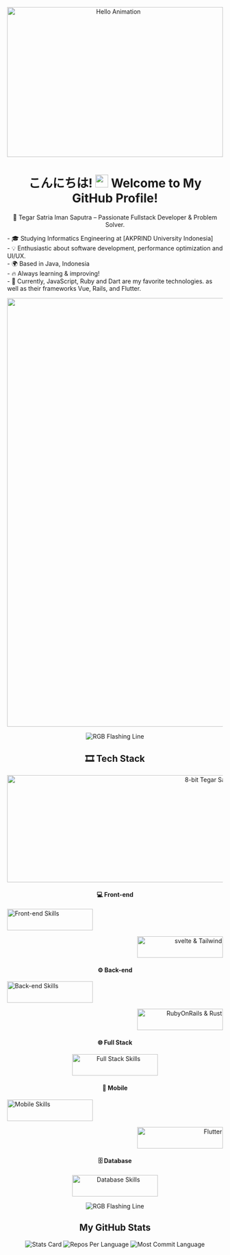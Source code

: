 <div align="center">
  <img src="https://img.itch.zone/aW1nLzExNDY2MjYxLmdpZg==/original/zcTbxy.gif" alt="Hello Animation" width="100%" height="350"/>

<h1 align="center">
  こんにちは! <img src="https://media.giphy.com/media/hvRJCLFzcasrR4ia7z/giphy.gif" width="30px"> Welcome to My GitHub Profile!
</h1>

<p align="center">
🚀  Tegar Satria Iman Saputra – Passionate Fullstack Developer & Problem Solver.<br>
</p>

<p align="left">
  - 🎓 Studying Informatics Engineering at [AKPRIND University Indonesia]<br>
  - 💡 Enthusiastic about software development, performance optimization and UI/UX.<br>
  - 🌍 Based in Java, Indonesia<br>
  - 🔥 Always learning & improving!<br>
  - 🌟 Currently, JavaScript, Ruby and Dart are my favorite technologies. as well as their frameworks Vue, Rails, and Flutter.<br>
</p>

<img src="https://capsule-render.vercel.app/api?type=waving&color=gradient&height=100&section=footer" width="1000">

![RGB Flashing Line](https://user-images.githubusercontent.com/73097560/115834477-dbab4500-a447-11eb-908a-139a6edaec5c.gif)

 <h2>🎞️ Tech Stack</h2>
  <img src="https://soranews24.com/wp-content/uploads/sites/3/2015/07/ezgif-1833955273.gif" alt="8-bit Tegar Satria Animation" width="1000" height="250"/>

  <h4>💻 Front-end</h4>
  <p align="left">
    <a href="https://skillicons.dev">
      <img src="https://skillicons.dev/icons?i=html,css,vue,tailwind" alt="Front-end Skills" width="200" height="50"/>
    </a>
  </p>
  <p align="right">
    <a href="https://skillicons.dev">
      <img src="https://skillicons.dev/icons?i=svelte,tailwind" alt="svelte & Tailwind" width="200" height="50"/>
    </a>
  </p>

  <h4>⚙️ Back-end</h4>
  <p align="left">
    <a href="https://skillicons.dev">
      <img src="https://skillicons.dev/icons?i=nodejs,express,laravel" alt="Back-end Skills" width="200" height="50"/>
    </a>
  </p>
  <p align="right">
    <a href="https://skillicons.dev">
      <img src="https://skillicons.dev/icons?i=rails,rust" alt="RubyOnRails & Rust" width="200" height="50"/>
    </a>
  </p>

  <h4>🌐 Full Stack</h4>
  <p align="center">
    <a href="https://skillicons.dev">
      <img src="https://skillicons.dev/icons?i=js,go,angular" alt="Full Stack Skills" width="200" height="50"/>
    </a>
  </p>

  <h4>📱 Mobile</h4>
  <p align="left">
    <a href="https://skillicons.dev">
      <img src="https://skillicons.dev/icons?i=kotlin,java,dart" alt="Mobile Skills" width="200" height="50"/>
    </a>
  </p>
  <p align="right">
    <a href="https://skillicons.dev">
      <img src="https://skillicons.dev/icons?i=flutter,react" alt="Flutter" width="200" height="50"/>
    </a>
  </p>

  <h4>🗄️ Database</h4>
  <p align="center">
    <a href="https://skillicons.dev">
      <img src="https://skillicons.dev/icons?i=postgres,mysql,redis,kafka,firebase,mongo" alt="Database Skills" width="200" height="50"/>
    </a>
  </p>

![RGB Flashing Line](https://user-images.githubusercontent.com/73097560/115834477-dbab4500-a447-11eb-908a-139a6edaec5c.gif)

  ## My GitHub Stats
  <p align="center">
    <img src="https://github-profile-summary-cards.vercel.app/api/cards/stats?username=TegarSa&theme=radical" alt="Stats Card" />
    <img src="https://github-profile-summary-cards.vercel.app/api/cards/repos-per-language?username=TegarSa&theme=radical" alt="Repos Per Language" />
    <img src="https://github-profile-summary-cards.vercel.app/api/cards/most-commit-language?username=TegarSa&theme=radical" alt="Most Commit Language" />
  </p>
  
</div>
